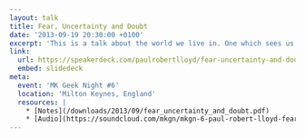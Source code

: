```yaml
---
layout: talk
title: Fear, Uncertainty and Doubt
date: '2013-09-19 20:30:00 +0100'
excerpt: 'This is a talk about the world we live in. One which sees us becoming increasingly reliant upon a small number of web services and the companies that operate them, most of which emanate from a small centre of innovation: Silicon Valley.'
link:
  url: https://speakerdeck.com/paulrobertlloyd/fear-uncertainty-and-doubt
  embed: slidedeck
meta:
  event: 'MK Geek Night #6'
  location: 'Milton Keynes, England'
  resources: |
    * [Notes](/downloads/2013/09/fear_uncertainty_and_doubt.pdf)
    * [Audio](https://soundcloud.com/mkgn/mkgn-6-paul-robert-lloyd-fear)
---
```

